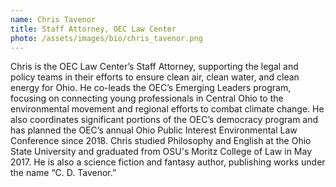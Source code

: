 ```yaml
---
name: Chris Tavenor
title: Staff Attorney, OEC Law Center
photo: /assets/images/bio/chris_tavenor.png
---
```

Chris is the OEC Law Center’s Staff Attorney, supporting the legal and policy teams in their efforts to ensure clean air, clean water, and clean energy for Ohio. He co-leads the OEC’s Emerging Leaders program, focusing on connecting young professionals in Central Ohio to the environmental movement and regional efforts to combat climate change. He also coordinates significant portions of the OEC’s democracy program and has planned the OEC’s annual Ohio Public Interest Environmental Law Conference since 2018. Chris studied Philosophy and English at the Ohio State University and graduated from OSU's Moritz College of Law in May 2017. He is also a science fiction and fantasy author, publishing works under the name “C. D. Tavenor.”
